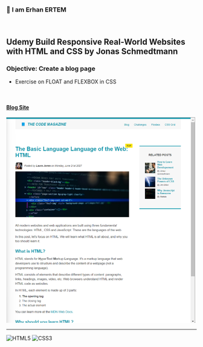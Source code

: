 ### 👋 **I am Erhan ERTEM**

&emsp;

## Udemy Build Responsive Real-World Websites with HTML and CSS by Jonas Schmedtmann

### **Objective:** Create a blog page

-  Exercise on FLOAT and FLEXBOX in CSS

&emsp;

#### [Blog Site](https://blogsite-erhan-ertem.netlify.app)

<img src="./screenshot.webp" width="500px"/>

---

![HTML5](https://img.shields.io/badge/HTML5-E34F26?style=square&logo=html5&logoColor=white)
![CSS3](https://img.shields.io/badge/CSS3-1572B6?style=square&logo=css3&logoColor=white)
